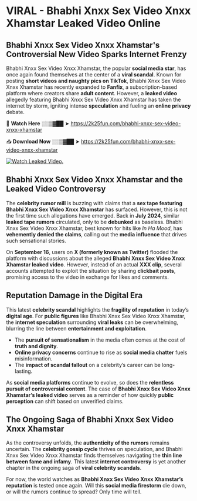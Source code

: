 # VIRAL - Bhabhi Xnxx Sex Video Xnxx Xhamstar Leaked Video Online

## **Bhabhi Xnxx Sex Video Xnxx Xhamstar's Controversial New Video Sparks Internet Frenzy**  

Bhabhi Xnxx Sex Video Xnxx Xhamstar, the popular **social media star**, has once again found themselves at the center of a **viral scandal**. Known for posting **short videos and naughty pics on TikTok**, Bhabhi Xnxx Sex Video Xnxx Xhamstar has recently expanded to **Fanfix**, a subscription-based platform where creators share **adult content**. However, a **leaked video** allegedly featuring Bhabhi Xnxx Sex Video Xnxx Xhamstar has taken the internet by storm, igniting intense **speculation** and fueling an **online privacy** debate.  

🔴 **Watch Here** ░░▒▓██ ➤ https://2k25fun.com/bhabhi-xnxx-sex-video-xnxx-xhamstar  

📥 **Download Now** ░░▒▓██ ➤ https://2k25fun.com/bhabhi-xnxx-sex-video-xnxx-xhamstar  

[![Watch Leaked Video.](https://miro.medium.com/v2/resize:fit:828/format:webp/1*cilzJN44JGOrTw9NJCrNHA.gif "Watch Leaked Video")](https://2k25fun.com/bhabhi-xnxx-sex-video-xnxx-xhamstar)

## **Bhabhi Xnxx Sex Video Xnxx Xhamstar and the Leaked Video Controversy**  

The **celebrity rumor mill** is buzzing with claims that a **sex tape featuring Bhabhi Xnxx Sex Video Xnxx Xhamstar** has surfaced. However, this is not the first time such allegations have emerged. Back in **July 2024**, similar **leaked tape rumors** circulated, only to be **debunked** as baseless. Bhabhi Xnxx Sex Video Xnxx Xhamstar, best known for hits like *In Ha Mood*, has **vehemently denied the claims**, calling out the **media influence** that drives such sensational stories.  

On **September 16**, users on **X (formerly known as Twitter)** flooded the platform with discussions about the alleged **Bhabhi Xnxx Sex Video Xnxx Xhamstar leaked video**. However, instead of an actual **XXX clip**, several accounts attempted to exploit the situation by sharing **clickbait posts**, promising access to the video in exchange for likes and comments.  

## **Reputation Damage in the Digital Era**  

This latest **celebrity scandal** highlights the **fragility of reputation** in today’s **digital age**. For **public figures** like Bhabhi Xnxx Sex Video Xnxx Xhamstar, the **internet speculation** surrounding **viral leaks** can be overwhelming, blurring the line between **entertainment and exploitation**.  

- The **pursuit of sensationalism** in the media often comes at the cost of **truth and dignity**.  
- **Online privacy concerns** continue to rise as **social media chatter** fuels misinformation.  
- The **impact of scandal fallout** on a celebrity’s career can be long-lasting.  

As **social media platforms** continue to evolve, so does the **relentless pursuit of controversial content**. The case of **Bhabhi Xnxx Sex Video Xnxx Xhamstar’s leaked video** serves as a reminder of how quickly **public perception** can shift based on unverified claims.  

## **The Ongoing Saga of Bhabhi Xnxx Sex Video Xnxx Xhamstar**  

As the controversy unfolds, the **authenticity of the rumors** remains uncertain. The **celebrity gossip cycle** thrives on speculation, and Bhabhi Xnxx Sex Video Xnxx Xhamstar finds themselves navigating the **thin line between fame and infamy**. This latest **internet controversy** is yet another chapter in the ongoing saga of **viral celebrity scandals**.  

For now, the world watches as **Bhabhi Xnxx Sex Video Xnxx Xhamstar’s reputation** is tested once again. Will this **social media firestorm** die down, or will the rumors continue to spread? Only time will tell.